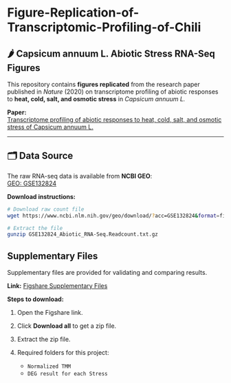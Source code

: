 # Figure-Replication-of-Transcriptomic-Profiling-of-Chili
## 🌶 Capsicum annuum L. Abiotic Stress RNA-Seq Figures ##

This repository contains **figures replicated** from the research paper published in *Nature* (2020) on transcriptome profiling of abiotic responses to **heat, cold, salt, and osmotic stress** in *Capsicum annuum L.*  

**Paper:**  
[Transcriptome profiling of abiotic responses to heat, cold, salt, and osmotic stress of Capsicum annuum L.](https://doi.org/10.1038/s41597-020-0352-7)  

---

## 🗂 Data Source

The raw RNA-seq data is available from **NCBI GEO**:  
[GEO: GSE132824](https://identifiers.org/GEO:GSE132824)  

**Download instructions:**

```bash
# Download raw count file
wget https://www.ncbi.nlm.nih.gov/geo/download/?acc=GSE132824&format=file&file=GSE132824_Abiotic_RNA-Seq.Readcount.txt.gz

# Extract the file
gunzip GSE132824_Abiotic_RNA-Seq.Readcount.txt.gz
```

## Supplementary Files ##

Supplementary files are provided for validating and comparing results.

**Link:** [Figshare Supplementary Files](https://doi.org/10.6084/m9.figshare.10264832.v5)

**Steps to download:**

1. Open the Figshare link.
2. Click **Download all** to get a zip file.
3. Extract the zip file.
4. Required folders for this project:

   * `Normalized TMM`
   * `DEG result for each Stress`
